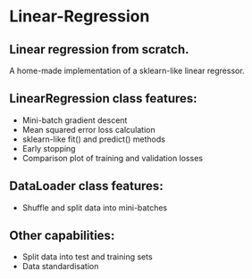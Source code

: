 # Linear-Regression

## Linear regression from scratch.
A home-made implementation of a sklearn-like linear regressor.

## LinearRegression class features:
* Mini-batch gradient descent
* Mean squared error loss calculation
* sklearn-like fit() and predict() methods
* Early stopping
* Comparison plot of training and validation losses

## DataLoader class features:
* Shuffle and split data into mini-batches

## Other capabilities:
* Split data into test and training sets
* Data standardisation
